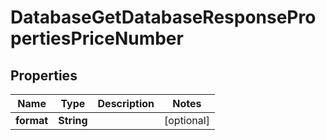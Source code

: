 

# DatabaseGetDatabaseResponsePropertiesPriceNumber


## Properties

| Name | Type | Description | Notes |
|------------ | ------------- | ------------- | -------------|
|**format** | **String** |  |  [optional] |



